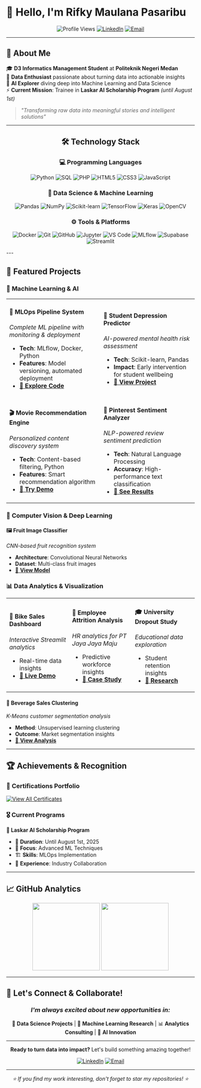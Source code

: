 # 👋 Hello, I'm **Rifky Maulana Pasaribu**

<div align="center">

![Profile Views](https://komarev.com/ghpvc/?username=rifky-maulana&color=blueviolet&style=flat-square)
[![LinkedIn](https://img.shields.io/badge/LinkedIn-Connect-0077B5?style=flat-square&logo=linkedin&logoColor=white)](https://www.linkedin.com/in/rifky-maulana-pasaribu)
[![Email](https://img.shields.io/badge/Email-rifkymp0@gmail.com-D14836?style=flat-square&logo=gmail&logoColor=white)](mailto:rifkymp0@gmail.com)

</div>

---

## 🚀 **About Me**

🎓 **D3 Informatics Management Student** at **Politeknik Negeri Medan**  
🔬 **Data Enthusiast** passionate about turning data into actionable insights  
🤖 **AI Explorer** diving deep into Machine Learning and Data Science  
⚡ **Current Mission**: Trainee in **Laskar AI Scholarship Program** *(until August 1st)*

> *"Transforming raw data into meaningful stories and intelligent solutions"*

---

## <div align="center">🛠️ **Technology Stack**</div>

<div align="center">

### **💻 Programming Languages**
![Python](https://img.shields.io/badge/Python-3776AB?style=for-the-badge&logo=python&logoColor=white)
![SQL](https://img.shields.io/badge/SQL-4479A1?style=for-the-badge&logo=mysql&logoColor=white)
![PHP](https://img.shields.io/badge/PHP-777BB4?style=for-the-badge&logo=php&logoColor=white)
![HTML5](https://img.shields.io/badge/HTML5-E34F26?style=for-the-badge&logo=html5&logoColor=white)
![CSS3](https://img.shields.io/badge/CSS3-1572B6?style=for-the-badge&logo=css3&logoColor=white)
![JavaScript](https://img.shields.io/badge/JavaScript-F7DF1E?style=for-the-badge&logo=javascript&logoColor=black)

### **🤖 Data Science & Machine Learning**
![Pandas](https://img.shields.io/badge/Pandas-150458?style=for-the-badge&logo=pandas&logoColor=white)
![NumPy](https://img.shields.io/badge/NumPy-013243?style=for-the-badge&logo=numpy&logoColor=white)
![Scikit-learn](https://img.shields.io/badge/Scikit--learn-F7931E?style=for-the-badge&logo=scikit-learn&logoColor=white)
![TensorFlow](https://img.shields.io/badge/TensorFlow-FF6F00?style=for-the-badge&logo=tensorflow&logoColor=white)
![Keras](https://img.shields.io/badge/Keras-D00000?style=for-the-badge&logo=keras&logoColor=white)
![OpenCV](https://img.shields.io/badge/OpenCV-5C3EE8?style=for-the-badge&logo=opencv&logoColor=white)

### **⚙️ Tools & Platforms**
![Docker](https://img.shields.io/badge/Docker-2496ED?style=for-the-badge&logo=docker&logoColor=white)
![Git](https://img.shields.io/badge/Git-F05032?style=for-the-badge&logo=git&logoColor=white)
![GitHub](https://img.shields.io/badge/GitHub-181717?style=for-the-badge&logo=github&logoColor=white)
![Jupyter](https://img.shields.io/badge/Jupyter-F37626?style=for-the-badge&logo=jupyter&logoColor=white)
![VS Code](https://img.shields.io/badge/VS_Code-007ACC?style=for-the-badge&logo=visual-studio-code&logoColor=white)
![MLflow](https://img.shields.io/badge/MLflow-0194E2?style=for-the-badge&logo=mlflow&logoColor=white)
![Supabase](https://img.shields.io/badge/Supabase-3ECF8E?style=for-the-badge&logo=supabase&logoColor=white)
![Streamlit](https://img.shields.io/badge/Streamlit-FF4B4B?style=for-the-badge&logo=streamlit&logoColor=white)

</div>
---

## 🎯 **Featured Projects**

### 🧠 **Machine Learning & AI**

<table>
<tr>
<td width="50%">

#### 🔄 **MLOps Pipeline System**
*Complete ML pipeline with monitoring & deployment*
- **Tech**: MLflow, Docker, Python
- **Features**: Model versioning, automated deployment
- [🔗 **Explore Code**](https://github.com/Rifky-Maulana/SMSML_Rifky_Maulana_Pasaribu)

</td>
<td width="50%">

#### 🧘 **Student Depression Predictor**
*AI-powered mental health risk assessment*
- **Tech**: Scikit-learn, Pandas
- **Impact**: Early intervention for student wellbeing
- [🔗 **View Project**](https://github.com/Rifky-Maulana/Depresi_mahasiswa)

</td>
</tr>
<tr>
<td width="50%">

#### 🎬 **Movie Recommendation Engine**
*Personalized content discovery system*
- **Tech**: Content-based filtering, Python
- **Features**: Smart recommendation algorithm
- [🔗 **Try Demo**](https://github.com/Rifky-Maulana/Sistem_Rekomendasi)

</td>
<td width="50%">

#### 📱 **Pinterest Sentiment Analyzer**
*NLP-powered review sentiment prediction*
- **Tech**: Natural Language Processing
- **Accuracy**: High-performance text classification
- [🔗 **See Results**](https://github.com/Rifky-Maulana/Analisis_Sentimen_pinterest)

</td>
</tr>
</table>

### 🍎 **Computer Vision & Deep Learning**

#### 🖼️ **Fruit Image Classifier**
*CNN-based fruit recognition system*
- **Architecture**: Convolutional Neural Networks
- **Dataset**: Multi-class fruit images
- [🔗 **View Model**](https://github.com/Rifky-Maulana/Klasifikasi_gambar_buah)

### 📊 **Data Analytics & Visualization**

<table>
<tr>
<td width="33%">

#### 🚴 **Bike Sales Dashboard**
*Interactive Streamlit analytics*
- Real-time data insights
- [🔗 **Live Demo**](https://github.com/Rifky-Maulana/streamlit-bike-dashboard_1)

</td>
<td width="33%">

#### 👥 **Employee Attrition Analysis**
*HR analytics for PT Jaya Jaya Maju*
- Predictive workforce insights
- [🔗 **Case Study**](https://github.com/Rifky-Maulana/data-science-1)

</td>
<td width="33%">

#### 🎓 **University Dropout Study**
*Educational data exploration*
- Student retention insights
- [🔗 **Research**](https://github.com/Rifky-Maulana/data-science-2)

</td>
</tr>
</table>

#### 🥤 **Beverage Sales Clustering**
*K-Means customer segmentation analysis*
- **Method**: Unsupervised learning clustering
- **Outcome**: Market segmentation insights
- [🔗 **View Analysis**](https://drive.google.com/drive/folders/1z-UdjOYi8CSsJgg5FUU24SS_NN5xhXcC?usp=drive_link)

---

## 🏆 **Achievements & Recognition**


### 📜 **Certifications Portfolio**
[![View All Certificates](https://img.shields.io/badge/View_All_Certificates-FFD700?style=for-the-badge&logo=certificate&logoColor=black)](https://drive.google.com/drive/folders/1IE0cePdUoLkxP4qiwt8skkPfxJt229Bb?usp=sharing)

### 🎖️ **Current Programs**

**🚀 Laskar AI Scholarship Program**
- 📅 **Duration**: Until August 1st, 2025
- 🎯 **Focus**: Advanced ML Techniques
- 🏗️ **Skills**: MLOps Implementation
- 🤝 **Experience**: Industry Collaboration


---

## 📈 **GitHub Analytics**

<div align="center">
  
<img height="180em" src="https://github-readme-stats.vercel.app/api?username=rifky-maulana&show_icons=true&theme=tokyonight&include_all_commits=true&count_private=true&hide_border=true"/>
<img height="180em" src="https://github-readme-stats.vercel.app/api/top-langs/?username=rifky-maulana&layout=compact&langs_count=8&theme=tokyonight&hide_border=true"/>

</div>

---

## 🤝 **Let's Connect & Collaborate!**

<div align="center">

### *I'm always excited about new opportunities in:*
🔬 **Data Science Projects** | 🤖 **Machine Learning Research** | 📊 **Analytics Consulting** | 🚀 **AI Innovation**

---

**Ready to turn data into impact?** Let's build something amazing together! 

[![LinkedIn](https://img.shields.io/badge/Connect_on_LinkedIn-0077B5?style=for-the-badge&logo=linkedin&logoColor=white)](https://www.linkedin.com/in/rifky-maulana-pasaribu)
[![Email](https://img.shields.io/badge/Send_Email-D14836?style=for-the-badge&logo=gmail&logoColor=white)](mailto:rifkymp0@gmail.com)

</div>

---

<div align="center">
<i>⭐ If you find my work interesting, don't forget to star my repositories! ⭐</i>
</div>

